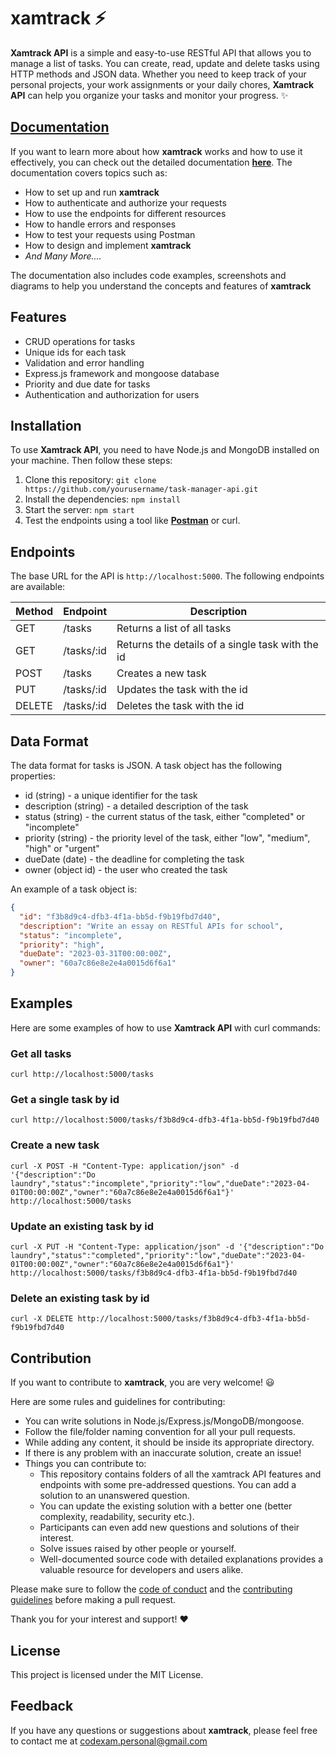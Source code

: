 # xamtrack ⚡

**Xamtrack API** is a simple and easy-to-use RESTful API that allows you to manage a list of tasks. You can create, read, update and delete tasks using HTTP methods and JSON data. Whether you need to keep track of your personal projects, your work assignments or your daily chores, **Xamtrack API** can help you organize your tasks and monitor your progress. :sparkles:

## [Documentation](https://codexam.vercel.app/docs/project/xt)

If you want to learn more about how **xamtrack** works and how to use it effectively, you can check out the detailed documentation [**here**](https://codexam.vercel.app/docs/project/xt). The documentation covers topics such as:

- How to set up and run **xamtrack**
- How to authenticate and authorize your requests
- How to use the endpoints for different resources
- How to handle errors and responses
- How to test your requests using Postman
- How to design and implement **xamtrack**
- *And Many More....*


The documentation also includes code examples, screenshots and diagrams to help you understand the concepts and features of **xamtrack**


## Features

- CRUD operations for tasks
- Unique ids for each task
- Validation and error handling
- Express.js framework and mongoose database
- Priority and due date for tasks
- Authentication and authorization for users

## Installation

To use **Xamtrack API**, you need to have Node.js and MongoDB installed on your machine. Then follow these steps:

1. Clone this repository: `git clone https://github.com/yourusername/task-manager-api.git`
2. Install the dependencies: `npm install`
3. Start the server: `npm start`
4. Test the endpoints using a tool like [**Postman**](https://www.postman.com/) or curl.

## Endpoints

The base URL for the API is `http://localhost:5000`. The following endpoints are available:

| Method | Endpoint      | Description                                      |
| ------ | ------------- | ------------------------------------------------ |
| GET    | /tasks        | Returns a list of all tasks                      |
| GET    | /tasks/:id    | Returns the details of a single task with the id |
| POST   | /tasks        | Creates a new task                               |
| PUT    | /tasks/:id    | Updates the task with the id                     |
| DELETE | /tasks/:id    | Deletes the task with the id                     |

## Data Format

The data format for tasks is JSON. A task object has the following properties:

- id (string) - a unique identifier for the task
- description (string) - a detailed description of the task
- status (string) - the current status of the task, either "completed" or "incomplete"
- priority (string) - the priority level of the task, either "low", "medium", "high" or "urgent"
- dueDate (date) - the deadline for completing the task
- owner (object id) - the user who created the task

An example of a task object is:

```json
{
  "id": "f3b8d9c4-dfb3-4f1a-bb5d-f9b19fbd7d40",
  "description": "Write an essay on RESTful APIs for school",
  "status": "incomplete",
  "priority": "high",
  "dueDate": "2023-03-31T00:00:00Z",
  "owner": "60a7c86e8e2e4a0015d6f6a1"
}
```

## Examples

Here are some examples of how to use **Xamtrack API** with curl commands:

### Get all tasks

`curl http://localhost:5000/tasks`

### Get a single task by id

`curl http://localhost:5000/tasks/f3b8d9c4-dfb3-4f1a-bb5d-f9b19fbd7d40`

### Create a new task

`curl -X POST -H "Content-Type: application/json" -d '{"description":"Do laundry","status":"incomplete","priority":"low","dueDate":"2023-04-01T00:00:00Z","owner":"60a7c86e8e2e4a0015d6f6a1"}' http://localhost:5000/tasks`

### Update an existing task by id

`curl -X PUT -H "Content-Type: application/json" -d '{"description":"Do laundry","status":"completed","priority":"low","dueDate":"2023-04-01T00:00:00Z","owner":"60a7c86e8e2e4a0015d6f6a1"}' http://localhost:5000/tasks/f3b8d9c4-dfb3-4f1a-bb5d-f9b19fbd7d40`

### Delete an existing task by id

`curl -X DELETE http://localhost:5000/tasks/f3b8d9c4-dfb3-4f1a-bb5d-f9b19fbd7d40`


## Contribution

If you want to contribute to **xamtrack**, you are very welcome! :smiley:

Here are some rules and guidelines for contributing:

- You can write solutions in Node.js/Express.js/MongoDB/mongoose.
- Follow the file/folder naming convention for all your pull requests.
- While adding any content, it should be inside its appropriate directory.
- If there is any problem with an inaccurate solution, create an issue!
- Things you can contribute to:
  - This repository contains folders of all the xamtrack API features and endpoints with some pre-addressed questions. You can add a solution to an unanswered question.
  - You can update the existing solution with a better one (better complexity, readability, security etc.).
  - Participants can even add new questions and solutions of their interest.
  - Solve issues raised by other people or yourself.
  - Well-documented source code with detailed explanations provides a valuable resource for developers and users alike.

Please make sure to follow the [code of conduct](https://github.com/yourusername/task-manager-api/blob/main/CODE_OF_CONDUCT.md) and the [contributing guidelines](https://github.com/yourusername/task-manager-api/blob/main/CONTRIBUTING.md) before making a pull request.

Thank you for your interest and support! :heart:

## License

This project is licensed under the MIT License.

## Feedback

If you have any questions or suggestions about **xamtrack**, please feel free to contact me at codexam.personal@gmail.com





